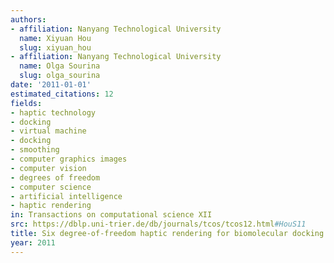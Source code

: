 ```yaml
---
authors:
- affiliation: Nanyang Technological University
  name: Xiyuan Hou
  slug: xiyuan_hou
- affiliation: Nanyang Technological University
  name: Olga Sourina
  slug: olga_sourina
date: '2011-01-01'
estimated_citations: 12
fields:
- haptic technology
- docking
- virtual machine
- docking
- smoothing
- computer graphics images
- computer vision
- degrees of freedom
- computer science
- artificial intelligence
- haptic rendering
in: Transactions on computational science XII
src: https://dblp.uni-trier.de/db/journals/tcos/tcos12.html#HouS11
title: Six degree-of-freedom haptic rendering for biomolecular docking
year: 2011
---
```

